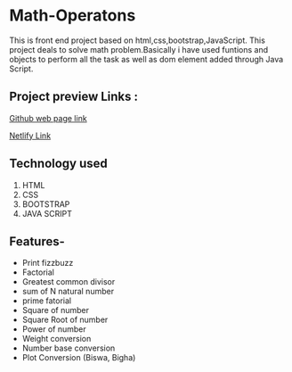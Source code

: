 # Math-Operatons

 This is front end project based on html,css,bootstrap,JavaScript. This project deals to solve math problem.Basically i have used funtions and objects  to perform all the task as well as dom element added through Java Script.



## Project preview Links :

<a href="https://sachinprajapati8604.github.io/Math-Operatons/"> Github web page link  </a>

<a href="https://spmathoperations.netlify.app/"> Netlify Link  </a>


## Technology used

<ol>
<li> HTML</li>
<li> CSS</li>
<li> BOOTSTRAP</li>
<li> JAVA SCRIPT</li>
</ol>





## Features-

* Print fizzbuzz 
* Factorial
* Greatest common divisor
* sum of N natural number 
* prime fatorial
* Square of number
* Square Root of number
* Power of number
* Weight conversion
* Number base conversion
* Plot Conversion (Biswa, Bigha)

